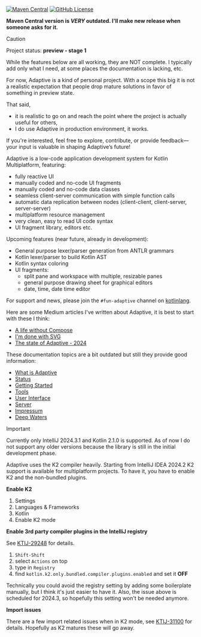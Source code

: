 [![Maven Central](https://img.shields.io/maven-central/v/fun.adaptive/adaptive-core)](https://mvnrepository.com/artifact/fun.adaptive/adaptive-core)
[![GitHub License](https://img.shields.io/badge/license-Apache%20License%202.0-blue.svg?style=flat)](http://www.apache.org/licenses/LICENSE-2.0)

**Maven Central version is _VERY_ outdated. I'll make new release when someone asks for it.**

> [!CAUTION]
>
> Project status: **preview - stage 1**
>
> While the features below are all working, they are NOT complete. I typically add only what I need, 
> at some places the documentation is lacking, etc.
> 
> For now, Adaptive is a kind of personal project. With a scope this big it is not a realistic
> expectation that people drop mature solutions in favor of something in preview state.
> 
> That said,
> 
> - it is realistic to go on and reach the point where the project is actually useful for others,
> - I do use Adaptive in production environment, it works.
> 
> If you're interested, feel free to explore, contribute, or provide feedback—your input is valuable
> in shaping Adaptive’s future!
> 

Adaptive is a low-code application development system for Kotlin Multiplatform, featuring:

- fully reactive UI
- manually coded and no-code UI fragments
- manually coded and no-code data classes
- seamless client-server communication with simple function calls
- automatic data replication between nodes (client-client, client-server, server-server)
- multiplatform resource management
- very clean, easy to read UI code syntax
- UI fragment library, editors etc.

Upcoming features (near future, already in development):

- General purpose lexer/parser generation from ANTLR grammars
- Kotlin lexer/parser to build Kotlin AST
- Kotlin syntax coloring
- UI fragments:
  - split pane and workspace with multiple, resizable panes 
  - general purpose drawing sheet for graphical editors
  - date, time, date time editor

For support and news, please join the `#fun-adaptive` channel on [kotlinlang](https://slack-chats.kotlinlang.org/).

Here are some Medium articles I've written about Adaptive, it is best to start with these I think:

* [A life without Compose](https://medium.com/@tiz_26128/a-life-without-compose-5b77a9a8129f)
* [I'm done with SVG](https://medium.com/@tiz_26128/im-done-with-svg-f3339118dcde)
* [The state of Adaptive - 2024](https://medium.com/@tiz_26128/the-state-of-adaptive-2024-6a6fca3d632b)

These documentation topics are a bit outdated but still they provide good information:

* [What is Adaptive](./doc/what-is-adaptive.md)
* [Status](./doc/status.md)
* [Getting Started](./doc/getting-started.md)
* [Tools](./doc/tools.md)
* [User Interface](./doc/ui/readme.md)
* [Server](./doc/server/readme.md)
* [Impressum](./doc/impressum.md)
* [Deep Waters](./doc/internals)

> [!IMPORTANT]
>
> Currently only IntelliJ 2024.3.1 and Kotlin 2.1.0 is supported. As of now I do not support any older versions
> because the library is still in the initial development phase.
> 
> Adaptive uses the K2 compiler heavily. Starting from IntelliJ IDEA 2024.2 K2 support is available for multiplatform
> projects. To have it, you have to enable K2 and the non-bundled plugins.

**Enable K2**

1. Settings
2. Languages & Frameworks
3. Kotlin
4. Enable K2 mode

 
**Enable 3rd party compiler plugins in the IntelliJ registry**

See [KTIJ-29248](https://youtrack.jetbrains.com/issue/KTIJ-29248/K2-IDE-Enable-non-bundled-compiler-plugins-in-IDE-by-default) for details.

1. `Shift-Shift`
2. select `Actions` on top
3. type in `Registry`
4. find `kotlin.k2.only.bundled.compiler.plugins.enabled` and set it **OFF**
 
Technically you could avoid the registry setting by adding some boilerplate manually, but I think it's just
easier to have it. Also, the issue above is scheduled for 2024.3, so hopefully this setting won't be needed
anymore.

**Import issues**

There are a few import related issues when in K2 mode, see [KTIJ-31100](https://youtrack.jetbrains.com/issue/KTIJ-31100/K2-Incorrect-auto-completion-for-escaped-package-names)
for details. Hopefully as K2 matures these will go away.
